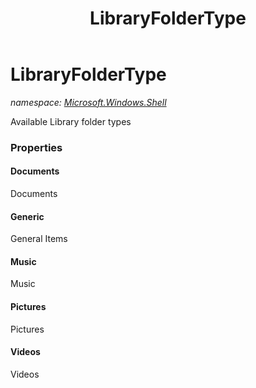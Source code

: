 ﻿---
title: LibraryFolderType
---

# LibraryFolderType
_namespace: [Microsoft.Windows.Shell](N-Microsoft.Windows.Shell.html)_

Available Library folder types



### Properties

#### Documents
Documents
#### Generic
General Items
#### Music
Music
#### Pictures
Pictures
#### Videos
Videos

